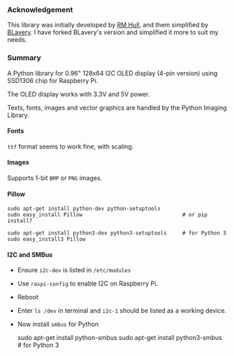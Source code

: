 ### Acknowledgement ###

This library was initially developed by [RM Hull](https://github.com/rm-hull/ssd1306), and them simplified by [BLavery](https://github.com/BLavery/lib_oled96). I have forked BLavery's version and simplified it more to suit my needs.

### Summary ###

A Python library for 0.96" 128x64 I2C OLED display (4-pin version) using SSD1306 chip for Raspberry Pi.

The OLED display works with 3.3V and 5V power.

Texts, fonts, images and vector graphics are handled by the Python Imaging Library.

#### Fonts ####

`ttf` format seems to work fine, with scaling.

#### Images ####

Supports 1-bit `BMP` or `PNG` images.

#### Pillow ####

    sudo apt-get install python-dev python-setuptools
    sudo easy_install Pillow                                # or pip install?
    
    sudo apt-get install python3-dev python3-setuptools     # for Python 3
    sudo easy_install3 Pillow

#### I2C and SMBus ####

- Ensure `i2c-dev` is listed in `/etc/modules`
- Use `raspi-config` to enable I2C on Raspberry Pi. 
- Reboot
- Enter `ls /dev` in terminal and `i2c-1` should be listed as a working device.
- Now install `smbus` for Python

    sudo apt-get install python-smbus
    sudo apt-get install python3-smbus                      # for Python 3
